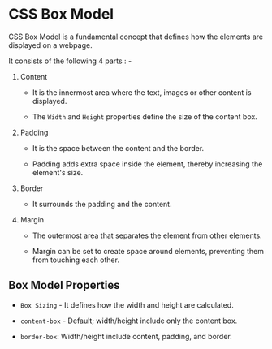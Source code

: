 # CSS Box Model

CSS Box Model is a fundamental concept that defines how the elements are displayed on a webpage.

It consists of the following 4 parts : -

1. Content

    - It is the innermost area where the text, images or other content is displayed.

    - The `Width` and `Height` properties define the size of the content box.

2. Padding

    - It is the space between the content and the border.

    - Padding adds extra space inside the element, thereby increasing the element's size.

3. Border

    - It surrounds the padding and the content.

4. Margin

    - The outermost area that separates the element from other elements.

    - Margin can be set to create space around elements, preventing them from touching each other.

## Box Model Properties

- `Box Sizing` - It defines how the width and height are calculated.

- `content-box` - Default; width/height include only the content box.

- `border-box`: Width/height include content, padding, and border.
